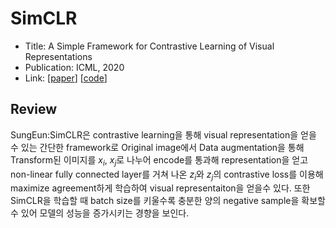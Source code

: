 # SimCLR
 
- Title: A Simple Framework for Contrastive Learning of Visual Representations
- Publication: ICML, 2020
- Link: [[paper](https://arxiv.org/abs/2002.05709)] [[code](https://github.com/sthalles/SimCLR)]

## Review
SungEun:SimCLR은 contrastive learning을 통해 visual representation을 얻을 수 있는 간단한 framework로 Original image에서 Data augmentation을 통해 Transform된 이미지를 $x_i$, $x_j$로 나누어 encode를 통과해 representation을 얻고 non-linear fully connected layer를 거쳐 나온 $z_i$와 $z_j$의 contrastive loss를 이용해 maximize agreement하게 학습하여 visual representaiton을 얻을수 있다. 또한 SimCLR을 학습할 때 batch size를 키울수록 충분한 양의 negative sample을 확보할 수 있어 모델의 성능을 증가시키는 경향을 보인다.
